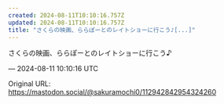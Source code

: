 ```yaml
---
created: 2024-08-11T10:10:16.757Z
updated: 2024-08-11T10:10:16.757Z
title: "さくらの映画、ららぽーとのレイトショーに行こう♪[...]"
---
```


<p>さくらの映画、ららぽーとのレイトショーに行こう♪</p>

&mdash; 2024-08-11 10:10:16 UTC

Original URL: https://mastodon.social/@sakuramochi0/112942842954324260

